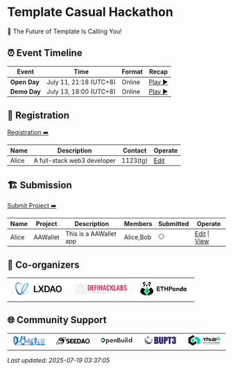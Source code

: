 # Template Casual Hackathon

<!-- [English](/docs/README_EN-US.md) | [简体中文](/docs/README_ZH-CN.md) -->

🧬 The Future of Template Is Calling You!


## ⏰ Event Timeline

| Event           | Time                  | Format    | Recap                |
| --------------- | --------------------- | --------- | ------------------------------ |
| **Open Day**  | July 11, 21:18 (UTC+8) | Online | [Play ▶️](https://example.com/) |
| **Demo Day** | July 13, 18:00 (UTC+8) | Online |   [Play ▶️](https://example.com/)  |


## 📝 Registration

[Registration ➡️](https://github.com/CasualHackathon/Template/issues/new?title=Registration&body=Name%5B姓名%5D%3A%0ADescription%5B个人介绍%5D%3A%0AContactMethod%5B联系方式%5D%3A%0AContact%5B联系账号%5D%3A)

<!-- Registration star -->
| Name | Description | Contact | Operate |
| ---- | ----------- | ------- | ------- |
| Alice | A full-stack web3 developer | 1123(tg) | [Edit](https://github.com/CasualHackathon/Template/issues/new?title=Registration%20-%20Alice&body=Name%5B%E5%A7%93%E5%90%8D%5D%3A%20Alice%0ADescription%5B%E4%B8%AA%E4%BA%BA%E4%BB%8B%E7%BB%8D%5D%3A%20A%20full-stack%20web3%20developer%0AContactMethod%5B%E8%81%94%E7%B3%BB%E6%96%B9%E5%BC%8F%5D%3A%20tg%0AContact%5B%E8%81%94%E7%B3%BB%E8%B4%A6%E5%8F%B7%5D%3A%201123) |

<!-- Registration end -->


## 🏗️ Submission

[Submit Project ➡️](https://github.com/CasualHackathon/Template/issues/new?title=Submission&body=ProjectName%5B项目名称%5D:%0AProjectDescription%5B项目描述%5D:%0AProjectMembers%5B项目成员%5D:%0AWalletAddress%5B钱包地址%5D:)

<!-- Submission start -->
| Name | Project | Description | Members | Submitted | Operate |
| ---- | ----------- | ----------------- | -------------- | ------ | -------- |
| Alice | AAWallet | This is a AAWallet app | Alice,Bob | ⚪  | [Edit](https://github.com/CasualHackathon/Template/issues/new?title=Submission%20-%20AAWallet&body=ProjectName%5B%E9%A1%B9%E7%9B%AE%E5%90%8D%E7%A7%B0%5D%3AAAWallet%0AProjectDescription%5B%E9%A1%B9%E7%9B%AE%E6%8F%8F%E8%BF%B0%5D%3AThis%20is%20a%20AAWallet%20app%0AProjectMembers%5B%E9%A1%B9%E7%9B%AE%E6%88%90%E5%91%98%5D%3AAlice%2CBob) &#124; [View](https://github.com/CasualHackathon/Template/tree/main/submission/BiscuitCoder) |

<!-- Submission end -->


## 🤝 Co-organizers


<table>
    <tr>
        <td  align="center" valign="middle">
            <a href="https://lxdao.io/" target="_blank">
                <img src="./materials/LXDAO.png" alt="LXDAO" width="130" />
            </a>
        </td>
         <td align="center" valign="middle">
            <a href="https://defihacklabs.io/" target="_blank">
                <img src="./materials/defihacklabs.png" alt="defihacklabs" width="130" />
            </a>
        </td>
        <td  align="center" valign="middle">
            <a href="https://ethpanda.org/" target="_blank">
                <img src="./materials/ETHPanda.png" alt="ETHPanda" width="130" />
            </a>
        </td>
    </tr>
</table>

## 🌐 Community Support

<table>
    <tr>
        <td align="center" valign="middle">
            <a href="https://learnblockchain.cn/" target="_blank">
                <img src="./materials/learnblockchain.png" alt="learnblockchain" width="130" />
            </a>
        </td>
        <td align="center" valign="middle">
            <a href="https://seedao.xyz/" target="_blank">
                <img src="./materials/SEEDDAO.png" alt="SEEDDAO" width="130" />
            </a>
        </td>
        <td align="center" valign="middle">
            <a href="https://openbuild.xyz/" target="_blank">
                <img src="./materials/OpenBuild.png" alt="OpenBuild" width="130" />
            </a>
        </td>
        <td align="center" valign="middle">
            <a href="https://x.com/BUPT3DAO" target="_blank">
                <img src="./materials/bupt3.png" alt="bupt3" width="130" />
            </a>
        </td>
        <td align="center" valign="middle">
            <a href="https://x.com/THUBA_DAO/" target="_blank">
                <img src="./materials/thuba.png" alt="THUBA_DAO" width="130" />
            </a>
        </td>
    </tr>
</table>

_Last updated: 2025-07-19 03:37:05_
